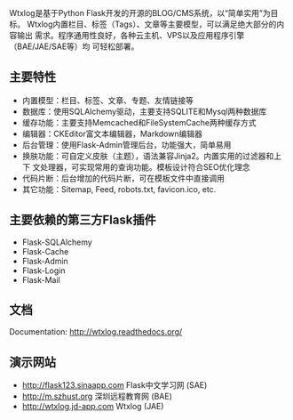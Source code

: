 Wtxlog是基于Python Flask开发的开源的BLOG/CMS系统，以“简单实用”为目标。
Wtxlog内置栏目、标签（Tags）、文章等主要模型，可以满足绝大部分的内容输出
需求。程序通用性良好，各种云主机、VPS以及应用程序引擎（BAE/JAE/SAE等）均
可轻松部署。

## 主要特性

- 内置模型：栏目、标签、文章、专题、友情链接等
- 数据库：使用SQLAlchemy驱动，主要支持SQLITE和Mysql两种数据库
- 缓存功能：主要支持Memcached和FileSystemCache两种缓存方式
- 编辑器：CKEditor富文本编辑器，Markdown编辑器
- 后台管理：使用Flask-Admin管理后台，功能强大，简单易用
- 换肤功能：可自定义皮肤（主题），语法兼容Jinja2。内置实用的过滤器和上下
  文处理器，可实现常用的查询功能。模板设计符合SEO优化理念
- 代码片断：后台增加的代码片断，可在模板文件中直接调用
- 其它功能：Sitemap, Feed, robots.txt, favicon.ico, etc.

## 主要依赖的第三方Flask插件

- Flask-SQLAlchemy
- Flask-Cache
- Flask-Admin
- Flask-Login
- Flask-Mail

## 文档

Documentation: <http://wtxlog.readthedocs.org/>

## 演示网站

- <http://flask123.sinaapp.com> Flask中文学习网 (SAE)
- <http://m.szhust.org> 深圳远程教育网 (BAE)
- <http://wtxlog.jd-app.com> Wtxlog (JAE)

